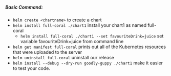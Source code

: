 ##### Basic Command: 
* `helm create <chartname>` to create a chart
* `helm install full-coral ./chart1` install your chart1 as named full-coral
    * `helm install full-coral ./chart1 --set favouriteDrink=juice` set variable favouriteDrink=juice from command line
* `helm get manifest full-coral` prints out all of the Kubernetes resources that were uploaded to the server
* `helm uninstall full-coral` uninstall our release
* `helm install --debug --dry-run goodly-guppy ./chart1`  make it easier to test your code.